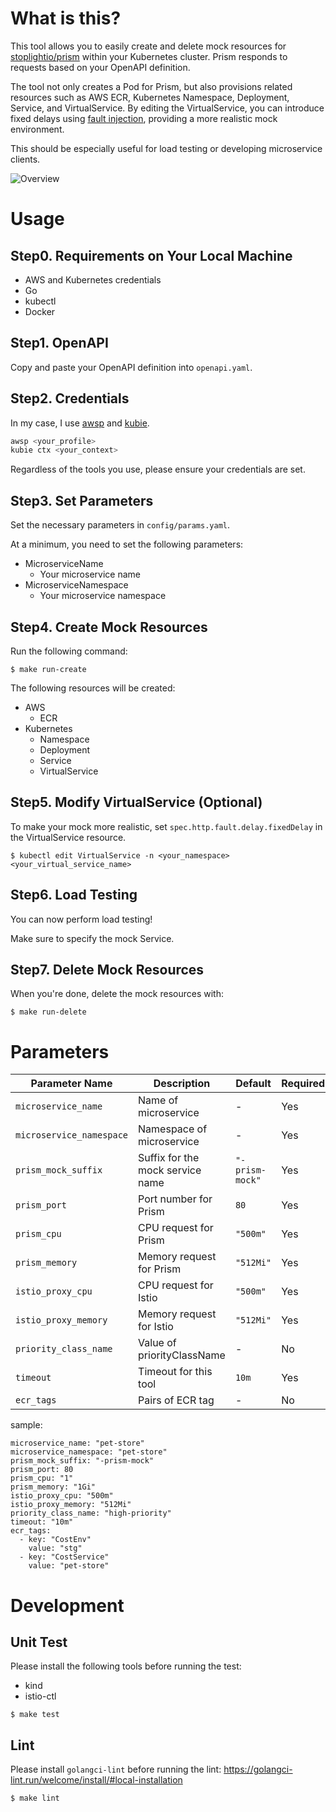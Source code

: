 # What is this?
This tool allows you to easily create and delete mock resources for [stoplightio/prism](https://github.com/stoplightio/prism) within your Kubernetes cluster. Prism responds to requests based on your OpenAPI definition.

The tool not only creates a Pod for Prism, but also provisions related resources such as AWS ECR, Kubernetes Namespace, Deployment, Service, and VirtualService. By editing the VirtualService, you can introduce fixed delays using [fault injection](https://istio.io/latest/docs/tasks/traffic-management/fault-injection/), providing a more realistic mock environment.

This should be especially useful for load testing or developing microservice clients.

![Overview](https://github.com/user-attachments/assets/0666cc59-160e-441e-8f90-b7f2ab2a602a)

# Usage
## Step0. Requirements on Your Local Machine
- AWS and Kubernetes credentials
- Go
- kubectl
- Docker

## Step1. OpenAPI
Copy and paste your OpenAPI definition into `openapi.yaml`.

## Step2. Credentials
In my case, I use [awsp](https://github.com/johnnyopao/awsp) and [kubie](https://github.com/sbstp/kubie).

```bash
awsp <your_profile>
kubie ctx <your_context>
```

Regardless of the tools you use, please ensure your credentials are set.

## Step3. Set Parameters
Set the necessary parameters in `config/params.yaml`.

At a minimum, you need to set the following parameters:

- MicroserviceName
  - Your microservice name
- MicroserviceNamespace
  - Your microservice namespace

## Step4. Create Mock Resources
Run the following command:

```
$ make run-create
```

The following resources will be created:

- AWS
  - ECR
- Kubernetes
  - Namespace
  - Deployment
  - Service
  - VirtualService

## Step5. Modify VirtualService (Optional)
To make your mock more realistic, set `spec.http.fault.delay.fixedDelay` in the VirtualService resource.

```
$ kubectl edit VirtualService -n <your_namespace> <your_virtual_service_name>
```

## Step6. Load Testing
You can now perform load testing!

Make sure to specify the mock Service.

## Step7. Delete Mock Resources
When you're done, delete the mock resources with:

```
$ make run-delete
```

# Parameters

| Parameter Name                | Description                               | Default                        | Required |
|-------------------------------|-------------------------------------------|--------------------------------|----------|
| `microservice_name`           | Name of microservice                      | -                              | Yes      |
| `microservice_namespace`      | Namespace of microservice                 | -                              | Yes      |
| `prism_mock_suffix`           | Suffix for the mock service name          | `"-prism-mock"`                | Yes      |
| `prism_port`                  | Port number for Prism                     | `80`                           | Yes      |
| `prism_cpu`                   | CPU request for Prism                     | `"500m"`                       | Yes      |
| `prism_memory`                | Memory request for Prism                  | `"512Mi"`                      | Yes      |
| `istio_proxy_cpu`             | CPU request for Istio                     | `"500m"`                       | Yes      |
| `istio_proxy_memory`          | Memory request for Istio                  | `"512Mi"`                      | Yes      |
| `priority_class_name`         | Value of priorityClassName                | -                              | No       |
| `timeout`                     | Timeout for this tool                     | `10m`                          | Yes      |
| `ecr_tags`                    | Pairs of ECR tag                          | -                              | No       |

sample:

```
microservice_name: "pet-store"
microservice_namespace: "pet-store"
prism_mock_suffix: "-prism-mock"
prism_port: 80
prism_cpu: "1"
prism_memory: "1Gi"
istio_proxy_cpu: "500m"
istio_proxy_memory: "512Mi"
priority_class_name: "high-priority"
timeout: "10m"
ecr_tags:
  - key: "CostEnv"
    value: "stg"
  - key: "CostService"
    value: "pet-store"

```

# Development
## Unit Test
Please install the following tools before running the test:

- kind
- istio-ctl

```
$ make test
```

## Lint
Please install `golangci-lint` before running the lint:
https://golangci-lint.run/welcome/install/#local-installation

```
$ make lint
```
